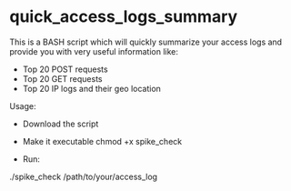 # quick_access_logs_summary

This is a BASH script which will quickly summarize your access logs and provide you with very useful information like:
- Top 20 POST requests
- Top 20 GET requests
- Top 20 IP logs and their geo location

Usage:

- Download the script

- Make it executable
    chmod +x spike_check
- Run:

./spike_check /path/to/your/access_log
